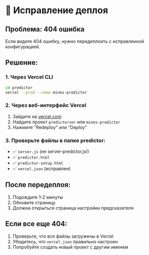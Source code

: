 # 🔧 Исправление деплоя

## Проблема: 404 ошибка
Если видите 404 ошибку, нужно передеплоить с исправленной конфигурацией.

## Решение:

### 1. Через Vercel CLI
```bash
cd predictor
vercel --prod --name mines-predictor
```

### 2. Через веб-интерфейс Vercel
1. Зайдите на [vercel.com](https://vercel.com)
2. Найдите проект `predictorver` или `mines-predictor`
3. Нажмите "Redeploy" или "Deploy"

### 3. Проверьте файлы в папке predictor:
- ✅ `server.js` (не server-predictor.js!)
- ✅ `predictor.html`
- ✅ `predictor-setup.html`
- ✅ `vercel.json` (исправлен)

## После передеплоя:
1. Подождите 1-2 минуты
2. Обновите страницу
3. Должна открыться страница настройки предсказателя

## Если все еще 404:
1. Проверьте, что все файлы загружены в Vercel
2. Убедитесь, что `vercel.json` правильно настроен
3. Попробуйте создать новый проект с другим именем

